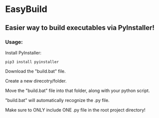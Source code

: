 # EasyBuild
<h2>Easier way to build executables via PyInstaller!</h2>

<h3>Usage:</h3>

Install PyInstaller:
```
pip3 install pyinstaller
```
<p>Download the "build.bat" file.</p>
<p>Create a new direcotry/folder.</p>
<p>Move the "build.bat" file into that folder, along with your python script.</p>
<p>"build.bat" will automatically recognize the .py file.</p>
<p></p>Make sure to ONLY include ONE .py file in the root project directory!</p>
